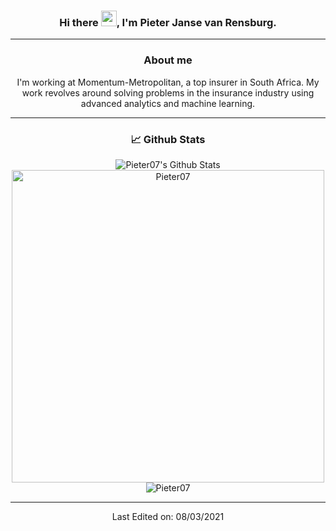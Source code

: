 <div align="center">

### Hi there <img src="https://media.giphy.com/media/hvRJCLFzcasrR4ia7z/giphy.gif" width="25px">, I'm Pieter Janse van Rensburg.

-----

### About me

I'm working at Momentum-Metropolitan, a top insurer in South Africa. My work revolves around solving problems in the insurance industry using advanced analytics and machine learning.

-----

### 📈 Github Stats
<img align="center" alt="Pieter07's Github Stats" src="https://github-readme-stats.vercel.app/api?username=pieter07&show_icons=true&theme=dark" />
<br />
<img align="center" width=500 src="https://github-readme-stats.vercel.app/api/top-langs/?username=pieter07&count_private=true&theme=dark" alt="Pieter07" />
<br />
<img align="center" src="https://github-readme-streak-stats.herokuapp.com/?user=pieter07&count_private=true&theme=dark" alt="Pieter07" />
<br />

-----

Last Edited on: 08/03/2021

</div>
